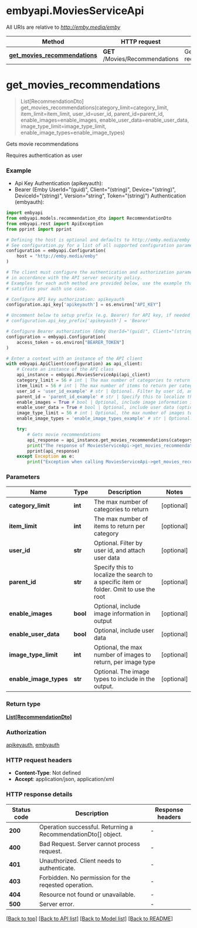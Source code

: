# embyapi.MoviesServiceApi

All URIs are relative to *http://emby.media/emby*

Method | HTTP request | Description
------------- | ------------- | -------------
[**get_movies_recommendations**](MoviesServiceApi.md#get_movies_recommendations) | **GET** /Movies/Recommendations | Gets movie recommendations


# **get_movies_recommendations**
> List[RecommendationDto] get_movies_recommendations(category_limit=category_limit, item_limit=item_limit, user_id=user_id, parent_id=parent_id, enable_images=enable_images, enable_user_data=enable_user_data, image_type_limit=image_type_limit, enable_image_types=enable_image_types)

Gets movie recommendations

Requires authentication as user

### Example

* Api Key Authentication (apikeyauth):
* Bearer (Emby UserId="(guid)", Client="(string)", Device="(string)", DeviceId="(string)", Version="string", Token="(string)") Authentication (embyauth):

```python
import embyapi
from embyapi.models.recommendation_dto import RecommendationDto
from embyapi.rest import ApiException
from pprint import pprint

# Defining the host is optional and defaults to http://emby.media/emby
# See configuration.py for a list of all supported configuration parameters.
configuration = embyapi.Configuration(
    host = "http://emby.media/emby"
)

# The client must configure the authentication and authorization parameters
# in accordance with the API server security policy.
# Examples for each auth method are provided below, use the example that
# satisfies your auth use case.

# Configure API key authorization: apikeyauth
configuration.api_key['apikeyauth'] = os.environ["API_KEY"]

# Uncomment below to setup prefix (e.g. Bearer) for API key, if needed
# configuration.api_key_prefix['apikeyauth'] = 'Bearer'

# Configure Bearer authorization (Emby UserId="(guid)", Client="(string)", Device="(string)", DeviceId="(string)", Version="string", Token="(string)"): embyauth
configuration = embyapi.Configuration(
    access_token = os.environ["BEARER_TOKEN"]
)

# Enter a context with an instance of the API client
with embyapi.ApiClient(configuration) as api_client:
    # Create an instance of the API class
    api_instance = embyapi.MoviesServiceApi(api_client)
    category_limit = 56 # int | The max number of categories to return (optional)
    item_limit = 56 # int | The max number of items to return per category (optional)
    user_id = 'user_id_example' # str | Optional. Filter by user id, and attach user data (optional)
    parent_id = 'parent_id_example' # str | Specify this to localize the search to a specific item or folder. Omit to use the root (optional)
    enable_images = True # bool | Optional, include image information in output (optional)
    enable_user_data = True # bool | Optional, include user data (optional)
    image_type_limit = 56 # int | Optional, the max number of images to return, per image type (optional)
    enable_image_types = 'enable_image_types_example' # str | Optional. The image types to include in the output. (optional)

    try:
        # Gets movie recommendations
        api_response = api_instance.get_movies_recommendations(category_limit=category_limit, item_limit=item_limit, user_id=user_id, parent_id=parent_id, enable_images=enable_images, enable_user_data=enable_user_data, image_type_limit=image_type_limit, enable_image_types=enable_image_types)
        print("The response of MoviesServiceApi->get_movies_recommendations:\n")
        pprint(api_response)
    except Exception as e:
        print("Exception when calling MoviesServiceApi->get_movies_recommendations: %s\n" % e)
```



### Parameters


Name | Type | Description  | Notes
------------- | ------------- | ------------- | -------------
 **category_limit** | **int**| The max number of categories to return | [optional] 
 **item_limit** | **int**| The max number of items to return per category | [optional] 
 **user_id** | **str**| Optional. Filter by user id, and attach user data | [optional] 
 **parent_id** | **str**| Specify this to localize the search to a specific item or folder. Omit to use the root | [optional] 
 **enable_images** | **bool**| Optional, include image information in output | [optional] 
 **enable_user_data** | **bool**| Optional, include user data | [optional] 
 **image_type_limit** | **int**| Optional, the max number of images to return, per image type | [optional] 
 **enable_image_types** | **str**| Optional. The image types to include in the output. | [optional] 

### Return type

[**List[RecommendationDto]**](RecommendationDto.md)

### Authorization

[apikeyauth](../README.md#apikeyauth), [embyauth](../README.md#embyauth)

### HTTP request headers

 - **Content-Type**: Not defined
 - **Accept**: application/json, application/xml

### HTTP response details

| Status code | Description | Response headers |
|-------------|-------------|------------------|
**200** | Operation successful. Returning a RecommendationDto[] object. |  -  |
**400** | Bad Request. Server cannot process request. |  -  |
**401** | Unauthorized. Client needs to authenticate. |  -  |
**403** | Forbidden. No permission for the reqested operation. |  -  |
**404** | Resource not found or unavailable. |  -  |
**500** | Server error. |  -  |

[[Back to top]](#) [[Back to API list]](../README.md#documentation-for-api-endpoints) [[Back to Model list]](../README.md#documentation-for-models) [[Back to README]](../README.md)

